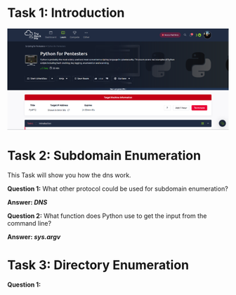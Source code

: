 # **Task 1: Introduction**

 ![alt text](image.png)

# **Task 2: Subdomain Enumeration** 

This Task will show you how the dns work. 

**Question 1:** What other protocol could be used for subdomain enumeration?

**Answer: *DNS***

**Question 2:** What function does Python use to get the input from the command line?

**Answer: *sys.argv***

# **Task 3: Directory Enumeration**

**Question  1:** 
